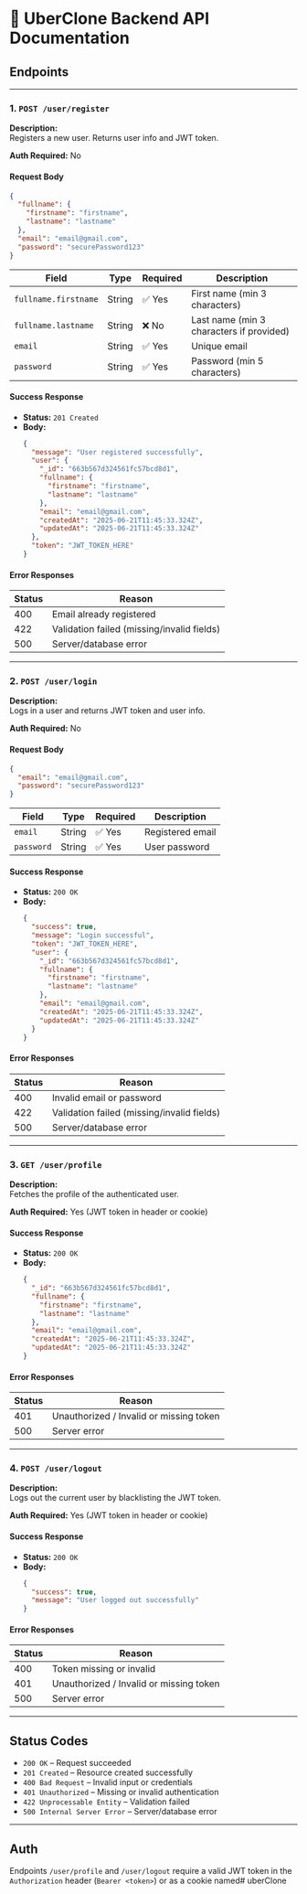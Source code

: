 # 🚗 UberClone Backend API Documentation

## Endpoints

---

### 1. `POST /user/register`

**Description:**  
Registers a new user. Returns user info and JWT token.

**Auth Required:** No

#### Request Body

```json
{
  "fullname": {
    "firstname": "firstname",
    "lastname": "lastname"
  },
  "email": "email@gmail.com",
  "password": "securePassword123"
}
```

| Field                | Type     | Required | Description                                 |
|----------------------|----------|----------|---------------------------------------------|
| `fullname.firstname` | String   | ✅ Yes   | First name (min 3 characters)               |
| `fullname.lastname`  | String   | ❌ No    | Last name (min 3 characters if provided)    |
| `email`              | String   | ✅ Yes   | Unique email                                |
| `password`           | String   | ✅ Yes   | Password (min 5 characters)                 |

#### Success Response

- **Status:** `201 Created`
- **Body:**
  ```json
  {
    "message": "User registered successfully",
    "user": {
      "_id": "663b567d324561fc57bcd8d1",
      "fullname": {
        "firstname": "firstname",
        "lastname": "lastname"
      },
      "email": "email@gmail.com",
      "createdAt": "2025-06-21T11:45:33.324Z",
      "updatedAt": "2025-06-21T11:45:33.324Z"
    },
    "token": "JWT_TOKEN_HERE"
  }
  ```

#### Error Responses

| Status | Reason                                      |
|--------|---------------------------------------------|
| 400    | Email already registered                    |
| 422    | Validation failed (missing/invalid fields)  |
| 500    | Server/database error                       |

---

### 2. `POST /user/login`

**Description:**  
Logs in a user and returns JWT token and user info.

**Auth Required:** No

#### Request Body

```json
{
  "email": "email@gmail.com",
  "password": "securePassword123"
}
```

| Field      | Type   | Required | Description        |
|------------|--------|----------|--------------------|
| `email`    | String | ✅ Yes   | Registered email   |
| `password` | String | ✅ Yes   | User password      |

#### Success Response

- **Status:** `200 OK`
- **Body:**
  ```json
  {
    "success": true,
    "message": "Login successful",
    "token": "JWT_TOKEN_HERE",
    "user": {
      "_id": "663b567d324561fc57bcd8d1",
      "fullname": {
        "firstname": "firstname",
        "lastname": "lastname"
      },
      "email": "email@gmail.com",
      "createdAt": "2025-06-21T11:45:33.324Z",
      "updatedAt": "2025-06-21T11:45:33.324Z"
    }
  }
  ```

#### Error Responses

| Status | Reason                                      |
|--------|---------------------------------------------|
| 400    | Invalid email or password                   |
| 422    | Validation failed (missing/invalid fields)  |
| 500    | Server/database error                       |

---

### 3. `GET /user/profile`

**Description:**  
Fetches the profile of the authenticated user.

**Auth Required:** Yes (JWT token in header or cookie)

#### Success Response

- **Status:** `200 OK`
- **Body:**
  ```json
  {
    "_id": "663b567d324561fc57bcd8d1",
    "fullname": {
      "firstname": "firstname",
      "lastname": "lastname"
    },
    "email": "email@gmail.com",
    "createdAt": "2025-06-21T11:45:33.324Z",
    "updatedAt": "2025-06-21T11:45:33.324Z"
  }
  ```

#### Error Responses

| Status | Reason                                      |
|--------|---------------------------------------------|
| 401    | Unauthorized / Invalid or missing token     |
| 500    | Server error                                |

---

### 4. `POST /user/logout`

**Description:**  
Logs out the current user by blacklisting the JWT token.

**Auth Required:** Yes (JWT token in header or cookie)

#### Success Response

- **Status:** `200 OK`
- **Body:**
  ```json
  {
    "success": true,
    "message": "User logged out successfully"
  }
  ```

#### Error Responses

| Status | Reason                                      |
|--------|---------------------------------------------|
| 400    | Token missing or invalid                    |
| 401    | Unauthorized / Invalid or missing token     |
| 500    | Server error                                |

---

## Status Codes

- `200 OK` – Request succeeded
- `201 Created` – Resource created successfully
- `400 Bad Request` – Invalid input or credentials
- `401 Unauthorized` – Missing or invalid authentication
- `422 Unprocessable Entity` – Validation failed
- `500 Internal Server Error` – Server/database error

---

## Auth

Endpoints `/user/profile` and `/user/logout` require a valid JWT token in the `Authorization` header (`Bearer <token>`) or as a cookie named#   u b e r C l o n e  
 